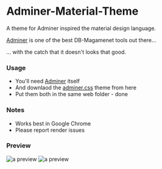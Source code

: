 # Adminer-Material-Theme

A theme for Adminer inspired the material design language.

[Adminer](https://www.adminer.org/) is one of the best DB-Magamenet tools out there...

... with the catch that it doesn't looks that good.


### Usage
* You'll need [Adminer](https://www.adminer.org/) itself
* And downlaod the [adminer.css](https://github.com/arcs-/Adminer-Material-Theme/releases/download/v1.2/adminer.css) theme from here
* Put them both in the same web folder - done

### Notes
* Works best in Google Chrome
* Please report render issues

### Preview
<img src="http://stillhart.biz/project/adminer/preview.png" alt="a preview"/>


<img src="http://stillhart.biz/project/adminer/preview-2.png" alt="a preview"/>
